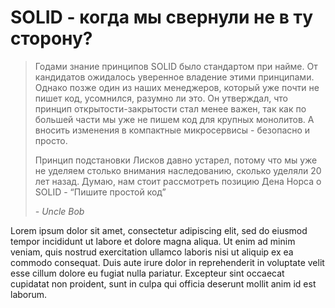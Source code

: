 # SOLID - когда мы свернули не в ту сторону? 

> Годами знание принципов SOLID было стандартом при найме. От кандидатов ожидалось уверенное владение этими принципами. Однако позже один из наших менеджеров, который уже почти не пишет код, усомнился, разумно ли это. Он утверждал, что принцип открытости-закрытости стал менее важен, так как по большей части мы уже не пишем код для крупных монолитов. А вносить изменения в компактные микросервисы - безопасно и просто.
>
> Принцип подстановки Лисков давно устарел, потому что мы уже не уделяем столько внимания наследованию, сколько уделяли 20 лет назад. Думаю, нам стоит рассмотреть позицию Дена Норса о SOLID - “Пишите простой код”
>
> <cite>- Uncle Bob</cite>

Lorem ipsum dolor sit amet, consectetur adipiscing elit, sed do eiusmod tempor incididunt ut labore et dolore magna aliqua. Ut enim ad minim veniam, quis nostrud exercitation ullamco laboris nisi ut aliquip ex ea commodo consequat. Duis aute irure dolor in reprehenderit in voluptate velit esse cillum dolore eu fugiat nulla pariatur. Excepteur sint occaecat cupidatat non proident, sunt in culpa qui officia deserunt mollit anim id est laborum.

